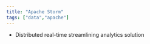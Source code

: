 ```yaml
---
title: "Apache Storm"
tags: ["data","apache"]
---
```


- Distributed real-time streamlining analytics solution
